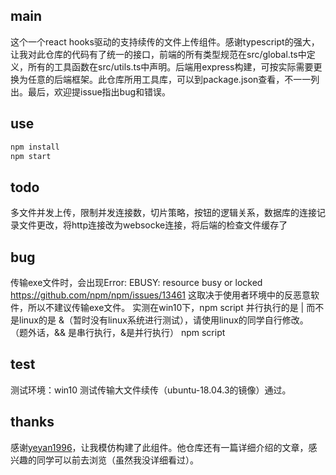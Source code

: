 ## main
这个一个react hooks驱动的支持续传的文件上传组件。感谢typescript的强大，让我对此仓库的代码有了统一的接口，前端的所有类型规范在src/global.ts中定义，所有的工具函数在src/utils.ts中声明。后端用express构建，可按实际需要更换为任意的后端框架。此仓库所用工具库，可以到package.json查看，不一一列出。最后，欢迎提issue指出bug和错误。
## use
```js
npm install
npm start
```
## todo
多文件并发上传，限制并发连接数，切片策略，按钮的逻辑关系，数据库的连接记录文件更改，将http连接改为websocke连接，将后端的检查文件缓存了
## bug
传输exe文件时，会出现Error: EBUSY: resource busy or locked
https://github.com/npm/npm/issues/13461
这取决于使用者环境中的反恶意软件，所以不建议传输exe文件。
实测在win10下，npm script 并行执行的是 | 而不是linux的是 &（暂时没有linux系统进行测试），请使用linux的同学自行修改。
（题外话，&& 是串行执行，&是并行执行）
npm script
## test
测试环境：win10
测试传输大文件续传（ubuntu-18.04.3的镜像）通过。
## thanks
感谢[yeyan1996](https://github.com/yeyan1996/file-upload)，让我模仿构建了此组件。他仓库还有一篇详细介绍的文章，感兴趣的同学可以前去浏览（虽然我没详细看过）。
